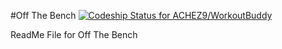 #Off The Bench
[ ![Codeship Status for ACHEZ9/WorkoutBuddy](https://codeship.com/projects/ceb578a0-be14-0133-390b-565b2ea68071/status?branch=master)](https://codeship.com/projects/136801)

ReadMe File for Off The Bench
